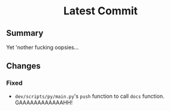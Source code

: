 <h1 align="center" style="font-weight: bold">
    Latest Commit
</h1>

## **Summary**

<!-- cspell: disable-next-line -->

Yet 'nother fucking oopsies...

## **Changes**

### **Fixed**

- `dev/scripts/py/main.py`'s `push` function to call `docs` function. GAAAAAAAAAAAAHH! <!-- cspell: disable-line -->
